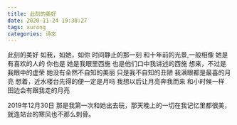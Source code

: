 ```yaml
---
title: 此刻的美好
date: 2020-11-24 19:38:27
tags: xurong
categories: 诗文
---
```

此刻的美好
如我，如她，如你
时间静止的那一刻
和十年前的光景,一般相像
她是有喜欢的人的
你也是
她是我眼里西施
也是他们口中我讲述的西施
想来，不过是我眼中的虚荣
她没有全然不自知的美丽
只是我不自知的丑陋
我满眼都是最喜的月亮
想着，近水楼台先得的便一定是月吗
我想以后让月亮奔我而来
和小时候一样
田边会有跟我走的月亮

2019年12月30日
那是我第一次和她出去玩，那天晚上的一切在我记忆里都很美，就连站台的寒风也不那么刺骨。
